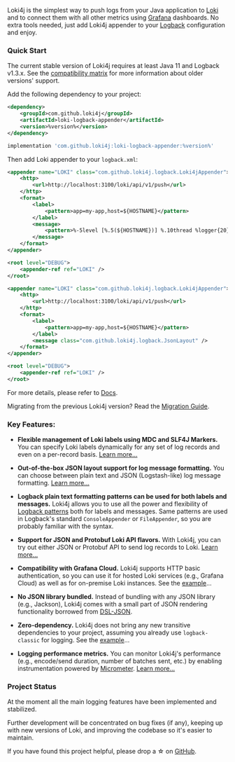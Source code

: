Loki4j is the simplest way to push logs from your Java application
to [Loki](https://grafana.com/oss/loki/) and to connect them with all other metrics
using [Grafana](https://grafana.com/oss/grafana/) dashboards.
No extra tools needed, just add Loki4j appender to your [Logback](http://logback.qos.ch/)
configuration and enjoy.

### Quick Start

The current stable version of Loki4j requires at least Java 11 and Logback v1.3.x.
See the [compatibility matrix](docs/compatibility) for more information about older versions' support.

Add the following dependency to your project:

<!--DOCUSAURUS_CODE_TABS-->
<!--Maven-->

```xml
<dependency>
    <groupId>com.github.loki4j</groupId>
    <artifactId>loki-logback-appender</artifactId>
    <version>%version%</version>
</dependency>
```
<!--Gradle-->

```groovy
implementation 'com.github.loki4j:loki-logback-appender:%version%'
```
<!--END_DOCUSAURUS_CODE_TABS-->

Then add Loki appender to your `logback.xml`:

<!--DOCUSAURUS_CODE_TABS-->
<!--Plain text layout-->

```xml
<appender name="LOKI" class="com.github.loki4j.logback.Loki4jAppender">
    <http>
        <url>http://localhost:3100/loki/api/v1/push</url>
    </http>
    <format>
        <label>
            <pattern>app=my-app,host=${HOSTNAME}</pattern>
        </label>
        <message>
            <pattern>%-5level [%.5(${HOSTNAME})] %.10thread %logger{20} | %msg %ex</pattern>
        </message>
    </format>
</appender>

<root level="DEBUG">
    <appender-ref ref="LOKI" />
</root>
```

<!--JSON layout-->

```xml
<appender name="LOKI" class="com.github.loki4j.logback.Loki4jAppender">
    <http>
        <url>http://localhost:3100/loki/api/v1/push</url>
    </http>
    <format>
        <label>
            <pattern>app=my-app,host=${HOSTNAME}</pattern>
        </label>
        <message class="com.github.loki4j.logback.JsonLayout" />
    </format>
</appender>

<root level="DEBUG">
    <appender-ref ref="LOKI" />
</root>
```
<!--END_DOCUSAURUS_CODE_TABS-->

For more details, please refer to [Docs](docs/configuration).

Migrating from the previous Loki4j version? Read the [Migration Guide](docs/migration).

### Key Features:

- **Flexible management of Loki labels using MDC and SLF4J Markers.**
You can specify Loki labels dynamically for any set of log records and even on a per-record basis.
[Learn more...](docs/labels)

- **Out-of-the-box JSON layout support for log message formatting.**
You can choose between plain text and JSON (Logstash-like) log message formatting.
[Learn more...](docs/jsonlayout)

- **Logback plain text formatting patterns can be used for both labels and messages.**
Loki4j allows you to use all the power and flexibility of
[Logback patterns](http://logback.qos.ch/manual/layouts.html#ClassicPatternLayout)
both for labels and messages.
Same patterns are used in Logback's standard `ConsoleAppender` or `FileAppender`,
so you are probably familiar with the syntax.

- **Support for JSON and Protobuf Loki API flavors.**
With Loki4j, you can try out either JSON or Protobuf API to send log records to Loki.
[Learn more...](docs/protobuf)

- **Compatibility with Grafana Cloud.**
Loki4j supports HTTP basic authentication, so you can use it for hosted Loki services (e.g., Grafana Cloud)
as well as for on-premise Loki instances.
See the [example](docs/grafanacloud)...

- **No JSON library bundled.**
Instead of bundling with any JSON library (e.g., Jackson),
Loki4j comes with a small part of JSON rendering functionality borrowed from [DSL-JSON](https://github.com/ngs-doo/dsl-json/).

- **Zero-dependency.**
Loki4j does not bring any new transitive dependencies to your project,
assuming you already use `logback-classic` for logging.
See the [example](docs/configuration#minimalistic-zero-dependency-configuration)...

- **Logging performance metrics.**
You can monitor Loki4j's performance (e.g., encode/send duration, number of batches sent, etc.)
by enabling instrumentation powered by [Micrometer](https://micrometer.io/).
[Learn more...](docs/performance)

### Project Status

At the moment all the main logging features have been implemented and stabilized.

Further development will be concentrated on bug fixes (if any), keeping up with new versions of Loki, and
improving the codebase so it's easier to maintain.

If you have found this project helpful, please drop a ☆ on [GitHub](https://github.com/loki4j/loki-logback-appender).
